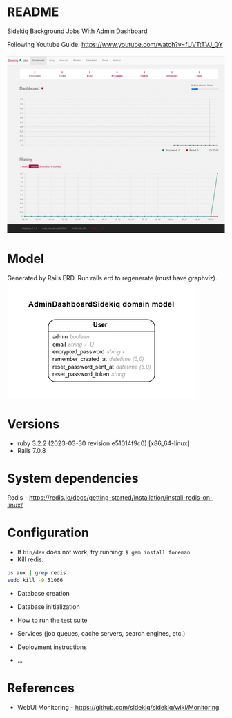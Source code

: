 # README

Sidekiq Background Jobs With Admin Dashboard

Following Youtube Guide: https://www.youtube.com/watch?v=fUVTtTVJ_QY

![Preview](preview.png)

# Model

Generated by Rails ERD. Run rails erd to regenerate (must have graphviz).
![ERD Diagram](erd.png)

# Versions

- ruby 3.2.2 (2023-03-30 revision e51014f9c0) [x86_64-linux]
- Rails 7.0.8

# System dependencies

Redis - https://redis.io/docs/getting-started/installation/install-redis-on-linux/

# Configuration

- If `bin/dev` does not work, try running:
  `$ gem install foreman`
- Kill redis:

```sh
ps aux | grep redis
sudo kill -9 51066
```

- Database creation

- Database initialization

- How to run the test suite

- Services (job queues, cache servers, search engines, etc.)

- Deployment instructions

- ...

# References

- WebUI Monitoring - https://github.com/sidekiq/sidekiq/wiki/Monitoring
